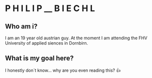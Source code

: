 # P H I L I P  __ B I E C H L
## Who am i?
I am an 19 year old austrian guy. At the moment I am attending the FHV University of applied siences in Dornbirn.

## What is my goal here?
I honestly don´t know... why are you even reading this? :+1:
